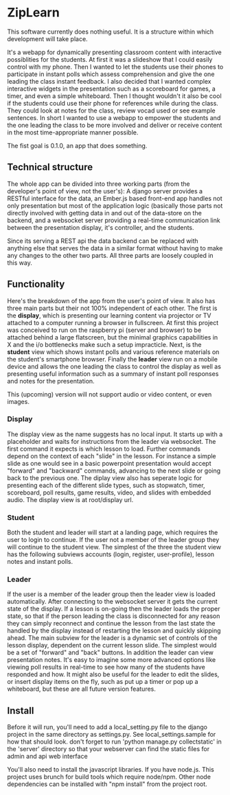 # ZipLearn #
This software currently does nothing useful. It is a structure within which development will take place.

It's a webapp for dynamically presenting classroom content with interactive possiblities for the students. At first it was a slideshow that I could easily control with my phone. Then I wanted to let the students use their phones to participate in instant polls which assess comprehension and give the one leading the class instant feedback. I also decided that I wanted complex interactive widgets in the presentation such as a scoreboard for games, a timer, and even a simple whiteboard. Then I thought wouldn't it also be cool if the students could use their phone for references while during the class. They could look at notes for the class, review vocad used or see example sentences. In short I wanted to use a webapp to empower the students and the one leading the class to be more involved and deliver or receive content in the most time-appropriate manner possible.

The fist goal is 0.1.0, an app that does something. 

## Technical structure ##
The whole app can be divided into three working parts (from the developer's point of view, not the user's): A django server provides a RESTful interface for the data, an Ember.js based front-end app handles not only presentation but most of the application logic (basically those parts not directly involved with getting data in and out of the data-store on the backend, and a websocket server providing a real-time communication link between the presentation display, it's controller, and the students.

Since its serving a REST api the data backend can be replaced with anything else that serves the data in a similar format without having to make any changes to the other two parts. All three parts are loosely coupled in this way.


## Functionality ##
Here's the breakdown of the app from the user's point of view. It also has three main parts but their not 100% independent of each other. The first is the **display**, which is presenting our learning content via projector or TV attached to a computer running a browser in fullscreen. At first this project was conceived to run on the raspberry pi (server and browser) to be attached behind a large flatscreen, but the minimal graphics capabilities in X and the i/o bottlenecks make such a setup impracticle. Next, is the **student** view which shows instant polls and various reference materials on the student's smartphone browser. Finally the **leader** view run on a mobile device and allows the one leading the class to control the display as well as presenting useful information such as a summary of instant poll responses and notes for the presentation.

This (upcoming) version will not support audio or video content, or even images.

### Display ###
The display view as the name suggests has no local input. It starts up with a placeholder and waits for instructions from the leader via websocket. The first command it expects is which lesson to load. Further commands depend on the context of each "slide" in the lesson. For instance a simple slide as one would see in a basic powerpoint presentation would accept "forward" and "backward" commands, advancing to the next slide or going back to the previous one. The diplay view also has seperate logic for presenting each of the different slide types, such as stopwatch, timer, scoreboard, poll results, game results, video, and slides with embedded audio. The display view is at root/display url.

### Student ###
Both the student and leader will start at a landing page, which requires the user to login to continue. If the user not a member of the leader group they will continue to the student view. The simplest of the three the student view has the following subviews accounts (login, register, user-profile), lesson notes and instant polls.

### Leader ###
If the user is a member of the leader group then the leader view is loaded automatically. After connecting to the websocket server it gets the current state of the display. If a lesson is on-going then the leader loads the proper state, so that if the person leading the class is disconnected for any reason they can simply reconnect and continue the lesson from the last state the handled by the display instead of restarting the lesson and quickly skipping ahead. The main subview for the leader is a dynamic set of controls of the lesson display, dependent on the current lesson slide. The simplest would be a set of "forward" and "back" buttons. In addition the leader can view presentation notes. It's easy to imagine some more advanced options like viewing poll results in real-time to see how many of the students have responded and how. It might also be useful for the leader to edit the slides, or insert display items on the fly, such as put up a timer or pop up a whiteboard, but these are all future version features.

## Install ##
Before it will run, you'll need to add a local_setting.py file to the django project in the same directory as settings.py. See local_settings.sample for how that should look. don't forget to run 'python manage.py collectstatic' in the 'server' directory so that your webserver can find the static files for admin and api web interface

You'll also need to install the javascript libraries. If you have node.js. This project uses brunch for build tools which require node/npm. Other node dependencies can be installed with "npm install" from the project root.
